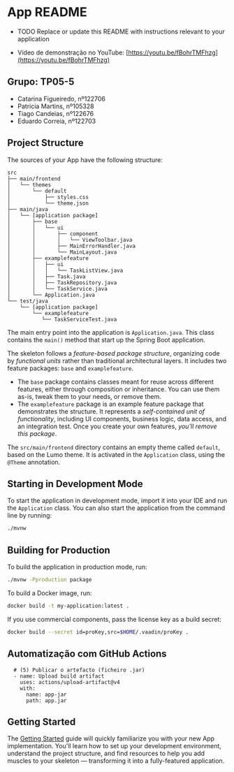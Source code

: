 # App README

-    TODO Replace or update this README with instructions relevant to your application
    
-   Vídeo de demonstração no YouTube: [https://youtu.be/fBohrTMFhzg](https://youtu.be/fBohrTMFhzg)
    

## Grupo: TP05-5

-   Catarina Figueiredo, nº122706
-   Patricia Martins, nº105328
-   Tiago Candeias, nº122676
-   Eduardo Correia, nº122703

## Project Structure

The sources of your App have the following structure:

```
src
├── main/frontend
│   └── themes
│       └── default
│           ├── styles.css
│           └── theme.json
├── main/java
│   └── [application package]
│       ├── base
│       │   └── ui
│       │       ├── component
│       │       │   └── ViewToolbar.java
│       │       ├── MainErrorHandler.java
│       │       └── MainLayout.java
│       ├── examplefeature
│       │   ├── ui
│       │   │   └── TaskListView.java
│       │   ├── Task.java
│       │   ├── TaskRepository.java
│       │   └── TaskService.java                
│       └── Application.java       
└── test/java
    └── [application package]
        └── examplefeature
           └── TaskServiceTest.java                 
```

The main entry point into the application is `Application.java`. This class contains the `main()` method that start up the Spring Boot application.

The skeleton follows a *feature-based package structure*, organizing code by *functional units* rather than traditional architectural layers. It includes two feature packages: `base` and `examplefeature`.

-   The `base` package contains classes meant for reuse across different features, either through composition or inheritance. You can use them as-is, tweak them to your needs, or remove them.
-   The `examplefeature` package is an example feature package that demonstrates the structure. It represents a *self-contained unit of functionality*, including UI components, business logic, data access, and an integration test. Once you create your own features, *you'll remove this package*.

The `src/main/frontend` directory contains an empty theme called `default`, based on the Lumo theme. It is activated in the `Application` class, using the `@Theme` annotation.

## Starting in Development Mode

To start the application in development mode, import it into your IDE and run the `Application` class. You can also start the application from the command line by running:

```bash
./mvnw
```

## Building for Production

To build the application in production mode, run:

```bash
./mvnw -Pproduction package
```

To build a Docker image, run:

```bash
docker build -t my-application:latest .
```

If you use commercial components, pass the license key as a build secret:

```bash
docker build --secret id=proKey,src=$HOME/.vaadin/proKey .
```
## Automatização com GitHub Actions

      # (5) Publicar o artefacto (ficheiro .jar)
      - name: Upload build artifact
        uses: actions/upload-artifact@v4
        with:
          name: app-jar
          path: app.jar


## Getting Started

The [Getting Started](https://vaadin.com/docs/latest/getting-started) guide will quickly familiarize you with your new App implementation. You'll learn how to set up your development environment, understand the project structure, and find resources to help you add muscles to your skeleton — transforming it into a fully-featured application.